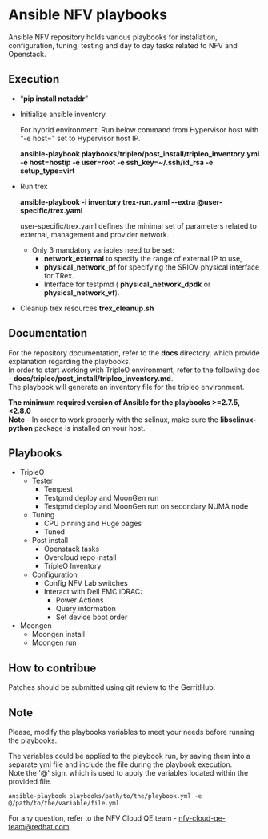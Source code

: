 # Ansible NFV playbooks
Ansible NFV repository holds various playbooks for installation, configuration, tuning, testing and day to day tasks related to NFV and Openstack.

## Execution
* “**pip install netaddr**”
* Initialize ansible inventory.

  For hybrid environment:
  Run below command from Hypervisor host with "-e host=" set to Hypervisor host IP.
  
  **ansible-playbook playbooks/tripleo/post_install/tripleo_inventory.yml -e host=hostip -e user=root  -e ssh_key=~/.ssh/id_rsa    -e setup_type=virt**
* Run trex
  
  **ansible-playbook -i inventory  trex-run.yaml  --extra @user-specific/trex.yaml**
  
  user-specific/trex.yaml defines the minimal set of parameters related to external, management and provider network.
  * Only 3 mandatory variables need to be set:
    * **network_external** to specify the range of external IP to use, 
    * **physical_network_pf** for specifying the SRIOV physical interface for TRex.
    * Interface  for testpmd ( **physical_network_dpdk** or  **physical_network_vf**).

* Cleanup trex resources
  **trex_cleanup.sh**


## Documentation
For the repository documentation, refer to the **docs** directory, which provide explanation regarding the playbooks.  
In order to start working with TripleO environment, refer to the following doc - **docs/tripleo/post_install/tripleo_inventory.md**.  
The playbook will generate an inventory file for the tripleo environment.

**The minimum required version of Ansible for the playbooks >=2.7.5,<2.8.0**  
**Note** - In order to work properly with the selinux, make sure the **libselinux-python** package is installed on your host.

## Playbooks
* TripleO
    * Tester
      * Tempest
      * Testpmd deploy and MoonGen run
      * Testpmd deploy and MoonGen run on secondary NUMA node
    * Tuning
      * CPU pinning and Huge pages
      * Tuned
    * Post install
      * Openstack tasks
      * Overcloud repo install
      * TripleO Inventory
    * Configuration
      * Config NFV Lab switches
      * Interact with Dell EMC iDRAC:
        * Power Actions
        * Query information
        * Set device boot order
* Moongen
    * Moongen install
    * Moongen run

## How to contribue
Patches should be submitted using git review to the GerritHub.

## Note
Please, modify the playbooks variables to meet your needs before running the playbooks.

The variables could be applied to the playbook run, by saving them into a separate yml file and include the file during the playbook execution.  
Note the '@' sign, which is used to apply the variables located within the provided file.

```
ansible-playbook playbooks/path/to/the/playbook.yml -e @/path/to/the/variable/file.yml
```

For any question, refer to the NFV Cloud QE team - nfv-cloud-qe-team@redhat.com
